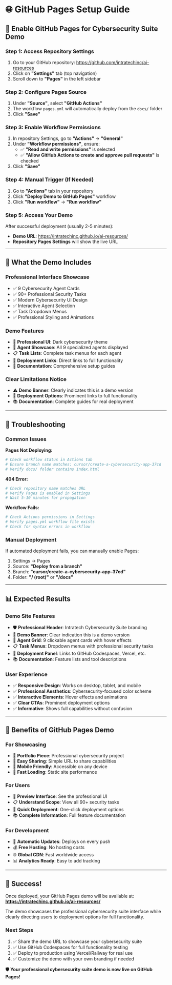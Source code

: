 # 🌐 GitHub Pages Setup Guide

## 🎯 **Enable GitHub Pages for Cybersecurity Suite Demo**

### **Step 1: Access Repository Settings**
1. Go to your GitHub repository: https://github.com/intratechinc/ai-resources
2. Click on **"Settings"** tab (top navigation)
3. Scroll down to **"Pages"** in the left sidebar

### **Step 2: Configure Pages Source**
1. Under **"Source"**, select **"GitHub Actions"**
2. The workflow `pages.yml` will automatically deploy from the `docs/` folder
3. Click **"Save"**

### **Step 3: Enable Workflow Permissions**
1. In repository Settings, go to **"Actions"** → **"General"**
2. Under **"Workflow permissions"**, ensure:
   - ✅ **"Read and write permissions"** is selected
   - ✅ **"Allow GitHub Actions to create and approve pull requests"** is checked
3. Click **"Save"**

### **Step 4: Manual Trigger (If Needed)**
1. Go to **"Actions"** tab in your repository
2. Click **"Deploy Demo to GitHub Pages"** workflow
3. Click **"Run workflow"** → **"Run workflow"**

### **Step 5: Access Your Demo**
After successful deployment (usually 2-5 minutes):
- **Demo URL**: https://intratechinc.github.io/ai-resources/
- **Repository Pages Settings** will show the live URL

---

## 🚀 **What the Demo Includes**

### **Professional Interface Showcase**
- ✅ 9 Cybersecurity Agent Cards
- ✅ 90+ Professional Security Tasks  
- ✅ Modern Cybersecurity UI Design
- ✅ Interactive Agent Selection
- ✅ Task Dropdown Menus
- ✅ Professional Styling and Animations

### **Demo Features**
- 🎨 **Professional UI**: Dark cybersecurity theme
- 🤖 **Agent Showcase**: All 9 specialized agents displayed
- 📋 **Task Lists**: Complete task menus for each agent
- 🔗 **Deployment Links**: Direct links to full functionality
- 📖 **Documentation**: Comprehensive setup guides

### **Clear Limitations Notice**
- ⚠️ **Demo Banner**: Clearly indicates this is a demo version
- 🔗 **Deployment Options**: Prominent links to full functionality
- 📚 **Documentation**: Complete guides for real deployment

---

## 🔧 **Troubleshooting**

### **Common Issues**

**Pages Not Deploying:**
```bash
# Check workflow status in Actions tab
# Ensure branch name matches: cursor/create-a-cybersecurity-app-37cd
# Verify docs/ folder contains index.html
```

**404 Error:**
```bash
# Check repository name matches URL
# Verify Pages is enabled in Settings
# Wait 5-10 minutes for propagation
```

**Workflow Fails:**
```bash
# Check Actions permissions in Settings
# Verify pages.yml workflow file exists
# Check for syntax errors in workflow
```

### **Manual Deployment**
If automated deployment fails, you can manually enable Pages:
1. Settings → Pages
2. Source: **"Deploy from a branch"**
3. Branch: **"cursor/create-a-cybersecurity-app-37cd"**
4. Folder: **"/ (root)"** or **"/docs"**

---

## 📊 **Expected Results**

### **Demo Site Features**
- 🛡️ **Professional Header**: Intratech Cybersecurity Suite branding
- 📢 **Demo Banner**: Clear indication this is a demo version
- 🤖 **Agent Grid**: 9 clickable agent cards with hover effects
- 📋 **Task Menus**: Dropdown menus with professional security tasks
- 🔗 **Deployment Panel**: Links to GitHub Codespaces, Vercel, etc.
- 📚 **Documentation**: Feature lists and tool descriptions

### **User Experience**
- ✅ **Responsive Design**: Works on desktop, tablet, and mobile
- ✅ **Professional Aesthetics**: Cybersecurity-focused color scheme
- ✅ **Interactive Elements**: Hover effects and animations
- ✅ **Clear CTAs**: Prominent deployment options
- ✅ **Informative**: Shows full capabilities without confusion

---

## 🌟 **Benefits of GitHub Pages Demo**

### **For Showcasing**
- 🎯 **Portfolio Piece**: Professional cybersecurity project
- 🔗 **Easy Sharing**: Simple URL to share capabilities
- 📱 **Mobile Friendly**: Accessible on any device
- 🚀 **Fast Loading**: Static site performance

### **For Users**
- 👀 **Preview Interface**: See the professional UI
- 📋 **Understand Scope**: View all 90+ security tasks
- 🔗 **Quick Deployment**: One-click deployment options
- 📚 **Complete Information**: Full feature documentation

### **For Development**
- 🔄 **Automatic Updates**: Deploys on every push
- 💰 **Free Hosting**: No hosting costs
- 🌐 **Global CDN**: Fast worldwide access
- 📊 **Analytics Ready**: Easy to add tracking

---

## 🎉 **Success!**

Once deployed, your GitHub Pages demo will be available at:
**https://intratechinc.github.io/ai-resources/**

The demo showcases the professional cybersecurity suite interface while clearly directing users to deployment options for full functionality.

### **Next Steps**
1. ✅ Share the demo URL to showcase your cybersecurity suite
2. ✅ Use GitHub Codespaces for full functionality testing
3. ✅ Deploy to production using Vercel/Railway for real use
4. ✅ Customize the demo with your own branding if needed

**🛡️ Your professional cybersecurity suite demo is now live on GitHub Pages!**